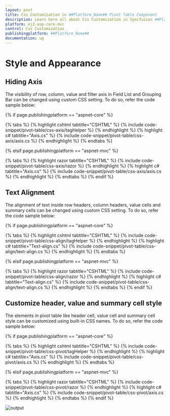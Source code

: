 ```yaml
---
layout: post
title: Css Customization in ##Platform_Name## Pivot Table Component
description: Learn here all about Css Customization in Syncfusion ##Platform_Name## Pivot Table component of Syncfusion Essential JS 2 and more.
platform: ej2-asp-core-mvc
control: Css Customization
publishingplatform: ##Platform_Name##
documentation: ug
---
```



# Style and Appearance

## Hiding Axis

The visibility of row, column, value and filter axis in Field List and Grouping Bar can be changed using custom CSS setting. To do so, refer the code sample below:

{% if page.publishingplatform == "aspnet-core" %}

{% tabs %}
{% highlight cshtml tabtitle="CSHTML" %}
{% include code-snippet/pivot-table/css-axis/tagHelper %}
{% endhighlight %}
{% highlight c# tabtitle="Axis.cs" %}
{% include code-snippet/pivot-table/css-axis/axis.cs %}
{% endhighlight %}
{% endtabs %}

{% elsif page.publishingplatform == "aspnet-mvc" %}

{% tabs %}
{% highlight razor tabtitle="CSHTML" %}
{% include code-snippet/pivot-table/css-axis/razor %}
{% endhighlight %}
{% highlight c# tabtitle="Axis.cs" %}
{% include code-snippet/pivot-table/css-axis/axis.cs %}
{% endhighlight %}
{% endtabs %}
{% endif %}



## Text Alignment

The alignment of text inside row headers, column headers, value cells and summary cells can be changed using custom CSS setting. To do so, refer the code sample below:

{% if page.publishingplatform == "aspnet-core" %}

{% tabs %}
{% highlight cshtml tabtitle="CSHTML" %}
{% include code-snippet/pivot-table/css-align/tagHelper %}
{% endhighlight %}
{% highlight c# tabtitle="Text-align.cs" %}
{% include code-snippet/pivot-table/css-align/text-align.cs %}
{% endhighlight %}
{% endtabs %}

{% elsif page.publishingplatform == "aspnet-mvc" %}

{% tabs %}
{% highlight razor tabtitle="CSHTML" %}
{% include code-snippet/pivot-table/css-align/razor %}
{% endhighlight %}
{% highlight c# tabtitle="Text-align.cs" %}
{% include code-snippet/pivot-table/css-align/text-align.cs %}
{% endhighlight %}
{% endtabs %}
{% endif %}



## Customize header, value and summary cell style

The elements in pivot table like header cell, value cell and summary cell style can be customized using built-in CSS names. To do so, refer the code sample below:

{% if page.publishingplatform == "aspnet-core" %}

{% tabs %}
{% highlight cshtml tabtitle="CSHTML" %}
{% include code-snippet/pivot-table/css-pivot/tagHelper %}
{% endhighlight %}
{% highlight c# tabtitle="Axis.cs" %}
{% include code-snippet/pivot-table/css-pivot/axis.cs %}
{% endhighlight %}
{% endtabs %}

{% elsif page.publishingplatform == "aspnet-mvc" %}

{% tabs %}
{% highlight razor tabtitle="CSHTML" %}
{% include code-snippet/pivot-table/css-pivot/razor %}
{% endhighlight %}
{% highlight c# tabtitle="Axis.cs" %}
{% include code-snippet/pivot-table/css-pivot/axis.cs %}
{% endhighlight %}
{% endtabs %}
{% endif %}



![output](images/pivottable-css.png)